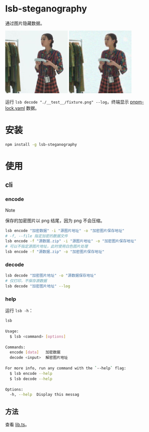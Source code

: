 # lsb-steganography

通过图片隐藏数据。

<p>
  <img width="200" src="./__test__/fixture.jpg" />
  <img width="200" src="./__test__/fixture.png" />
</p>

运行 `lsb decode "./__test__/fixture.png" --log`，终端显示 [pnpm-lock.yaml](./pnpm-lock.yaml) 数据。

# 安装

```bash
npm install -g lsb-steganography
```

# 使用

## cli

### encode

> [!NOTE]
> 保存的加密图片以 png 结尾，因为 png 不会压缩。

```bash
lsb encode "加密数据" -i "源图片地址" -o "加密图片保存地址"
# -f, --file 指定加密的数据文件
lsb encode -f "源数据.zip" -i "源图片地址" -o "加密图片保存地址"
# 可以不指定源图片地址，此时使用白色图片处理
lsb encode -f "源数据.zip" -o "加密图片保存地址"
```

### decode

```bash
lsb decode "加密图片地址" -o "源数据保存地址"
# 仅打印，不保存源数据
lsb decode "加密图片地址" --log
```

### help

运行 `lsb -h`：

```bash
lsb

Usage:
  $ lsb <command> [options]

Commands:
  encode [data]   加密数据
  decode <input>  解密图片地址

For more info, run any command with the `--help` flag:
  $ lsb encode --help
  $ lsb decode --help

Options:
  -h, --help  Display this messag
```

## 方法

查看 [lib.ts](/src/lib.ts)。
